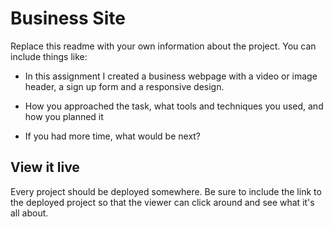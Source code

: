 # Business Site

Replace this readme with your own information about the project. You can include things like:

- In this assignment I created a business webpage with a video or image header, a sign up form and a responsive design.

- How you approached the task, what tools and techniques you used, and how you planned it
- If you had more time, what would be next?

## View it live
Every project should be deployed somewhere. Be sure to include the link to the deployed project so that the viewer can click around and see what it's all about.
